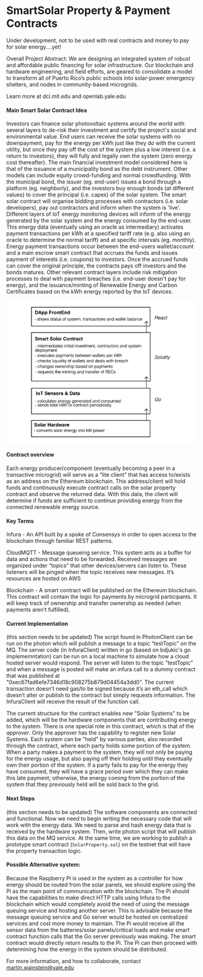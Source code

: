 # SmartSolar Property & Payment Contracts

Under development, not to be used with real contracts and money to pay for solar energy....yet!

Overall Project Abstract: We are designing an integrated system of robust and affordable public financing for solar infrastructure. Our blockchain and hardware engineering, and field efforts, are geared to consolidate a model to transform all of Puerto Rico’s public schools into solar-power emergency shelters, and nodes in community-based microgrids. 

Learn more at dci.mit.edu and openlab.yale.edu

#### Main Smart Solar Contract Idea 
Investors can finance solar photovoltaic systems around the world with several layers to de-risk their investment and certify the project's social and environmental value. End users can receive the solar systems with no downpayment, pay for the energy per kWh just like they do with the current utility, but once they pay off the cost of the system plus a low interest (i.e. a return to investors), they will fully and legally own the system (zero energy cost thereafter). 
The main financial investment model considered here is that of the issuance of a municipality bond as the debt instrument. Other models can include equity crowd-funding and normal crowdfunding. With the municipal bond, the issuer (eg. end-user) issues a bond through a platform (eg. neighborly), and the investors buy enough bonds (at different values) to cover the principal (i.e. capex) of the solar system. The smart solar contract will organise bidding processes with contractors (i.e. solar developers), pay out contractors and inform when the system is 'live'. Different layers of IoT energy monitoring devices will inform of the energy generated by the solar system and the energy consumed by the end-user. This energy data (eventually using an oracle as intermediary) activates payment transactions per kWh at a specified tariff rate (e.g. also using an oracle to determine the normal tariff) and at specific intervals (eg. monthly). Energy payment transactions occur between the end-users wallet/account and a main escrow smart contract that accrues the funds and issues payment of interests (i.e. coupons) to investors. Once the accrued funds can cover the original principle, the contracts pays off investors and the bonds matures. 
Other relevant contract layers include risk mitigation processes to deal with payment breaches (i.e. end-user doesn't pay for energy), and the issuance/minting of Renewable Energy and Carbon Certificates based on the kWh energy reported by the IoT devices. 

![Architecture](StackStructure1.png)

#### Contract overview
Each energy producer/component (eventually becoming a peer in a transactive microgrid) will serve as a “lite client” that has access to/exists as an address on the Ethereum blockchain. This address/client will hold funds and continuously execute contract calls on the solar property contract and observe the returned data. With this data, the client will determine if funds are sufficient to continue providing energy from the connected renewable energy source.

#### Key Terms

Infura - An API built by a spoke of Consensys in order to open access to the blockchain through familiar REST patterns.

CloudMQTT - Message queueing service. This system acts as a buffer for data and actions that need to be forwarded. Received messages are organized under “topics” that other devices/servers can listen to. These listeners will be pinged when the topic receives new messages. It’s resources are hosted on AWS

Blockchain - A smart contract will be published on the Ethereum blockchain. This contract will contain the logic for payments by microgrid participants. It will keep track of ownership and transfer ownership as needed (when payments aren’t fulfilled). 

#### Current Implementation
(this section needs to be updated)
The script found in PhotonClient can be run on the photon which will publish a message to a topic “testTopic” on the MQ. The server code (in InfuraClient) written in go (based on bdjukic's go implememntation) can be run on a local machine to simulate how a cloud hosted server would respond. The server will listen to the topic ”testTopic” and when a message is posted will make an infura call to a dummy contract that was published at "0xec67fad6efe7346d18c908275b879d04454a3dd0". The current transaction doesn’t need gas/to be signed because it’s an eth_call which doesn’t alter or publish to the contract but simply requests information. The InfuraClient will receive the result of the function call.

The current structure for the contract enables new "Solar Systems" to be added, which will be the hardware components that are contributing energy to the system. There is one special role in this contract, which is that of the *approver*. Only the approver has the capability to register new Solar Systems. Each system can be "held" by various parties, also recorded through the contract, where each party holds some portion of the system. When a party makes a payment to the system, they will not only be paying for the energy usage, but also paying off their holding until they eventually own their portion of the system. If a party fails to pay for the energy they have consumed, they will have a grace period over which they can make this late payment; otherwise, the energy coming from the portion of the system that they previously held will be sold back to the grid.

#### Next Steps
(this section needs to be updated)
The software components are connected and functional. Now we need to begin writing the necessary code that will work with the energy data. We need to parse and hash energy data that is received by the hardware system. Then, write photon script that will publish this data on the MQ service. At the same time, we are working to publish a prototype smart contract (`SolarProperty.sol`) on the testnet that will have the property transaction logic. 

#### Possible Alternative system: 
Because the Raspberry Pi is used in the system as a controller for how energy should be routed from the solar panels, we should explore using the Pi as the main point of communication with the blockchain. The Pi should have the capabilities to make direct HTTP calls using Infura to the blockchain which would completely avoid the need of using the message queuing service and hosting another server. This is advisable because the message queuing service and Go server would be hosted on centralized services and cost more money to maintain. 
The Pi would receive all the sensor data from the batteries/solar panels/critical loads and make smart contract function calls that the Go server previously was making. The smart contract would directly return results to the Pi. The Pi can then proceed with determining how the energy in the system should be distributed.


For more information, and how to collaborate, contact martin.wainstein@yale.edu
